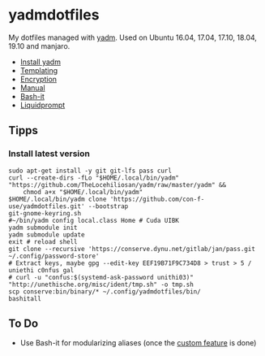 # yadmdotfiles
My dotfiles managed with [yadm](https://github.com/TheLocehiliosan/yadm).
Used on Ubuntu 16.04, 17.04, 17.10, 18.04, 19.10 and manjaro.

 - [Install yadm](https://thelocehiliosan.github.io/yadm/docs/install#ubuntu)
 - [Templating](https://thelocehiliosan.github.io/yadm/docs/alternates)
 - [Encryption](https://thelocehiliosan.github.io/yadm/docs/encryption)
 - [Manual](https://github.com/TheLocehiliosan/yadm/blob/master/yadm.md)
 - [Bash-it](https://github.com/Bash-it/bash-it)
 - [Liquidprompt](https://github.com/nojhan/liquidprompt)

## Tipps

### Install latest version

```
sudo apt-get install -y git git-lfs pass curl
curl --create-dirs -fLo "$HOME/.local/bin/yadm" "https://github.com/TheLocehiliosan/yadm/raw/master/yadm" && 
    chmod a+x "$HOME/.local/bin/yadm"
$HOME/.local/bin/yadm clone 'https://github.com/con-f-use/yadmdotfiles.git' --bootstrap
git-gnome-keyring.sh
#~/bin/yadm config local.class Home # Cuda UIBK
yadm submodule init
yadm submodule update
exit # reload shell
git clone --recursive 'https://conserve.dynu.net/gitlab/jan/pass.git ~/.config/password-store'
# Extract keys, maybe gpg --edit-key EEF19B71F9C734D8 > trust > 5 / uniethi c0nfus gal
# curl -u "confus:$(systemd-ask-password unithi03)" "http://unethische.org/misc/ident/tmp.sh" -o tmp.sh
scp conserve:bin/binary/* ~/.config/yadmdotfiles/bin/
bashitall
```

## To Do

 - Use Bash-it for modularizing aliases (once the [custom feature](https://github.com/Bash-it/bash-it/pull/1005) is done)


